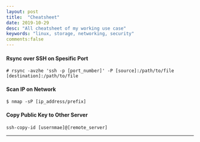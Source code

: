 ```yaml
---
layout: post
title:  "Cheatsheet"
date: 2019-10-29
desc: "All cheatsheet of my working use case"
keywords: "linux, storage, networking, security"
comments:false
---
```


#### Rsync over SSH on Spesific Port

```
# rsync -avzhe 'ssh -p [port_number]' -P [source]:/path/to/file [destination]:/path/to/file
```


#### Scan IP on Network

```
$ nmap -sP [ip_address/prefix]
```
#### Copy Public Key to Other Server

```
ssh-copy-id [usernmae]@[remote_server]
```
---
